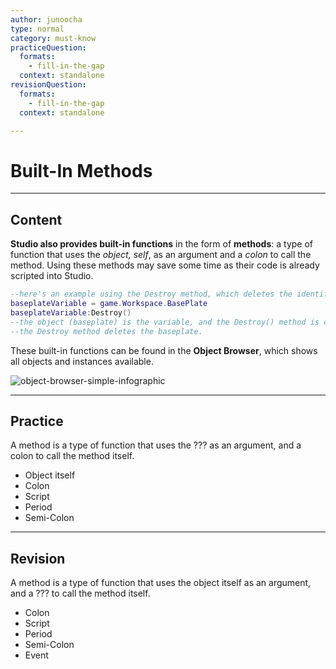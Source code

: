 ```yaml
---
author: junoocha
type: normal
category: must-know
practiceQuestion:
  formats:
    - fill-in-the-gap
  context: standalone
revisionQuestion:
  formats:
    - fill-in-the-gap
  context: standalone

---
```


# Built-In Methods
---

## Content

**Studio also provides built-in functions** in the form of **methods**: a type of function that uses the *object, self*, as an argument and a *colon* to call the method. Using these methods may save some time as their code is already scripted into Studio.

```lua
--here's an example using the Destroy method, which deletes the identified object.
baseplateVariable = game.Workspace.BasePlate
baseplateVariable:Destroy()
--the object (baseplate) is the variable, and the Destroy() method is called using the colon.
--the Destroy method deletes the baseplate.
```
These built-in functions can be found in the **Object Browser**, which shows all objects and instances available.

![object-browser-simple-infographic](https://img.enkipro.com/a6647a6fa5097bd5111f6105e1b9e807.png)

---

## Practice

A method is a type of function that uses the ??? as an argument, and a colon to call the method itself.

- Object itself
- Colon
- Script
- Period
- Semi-Colon


---

## Revision

A method is a type of function that uses the object itself as an argument, and a ??? to call the method itself.

- Colon
- Script
- Period
- Semi-Colon
- Event
